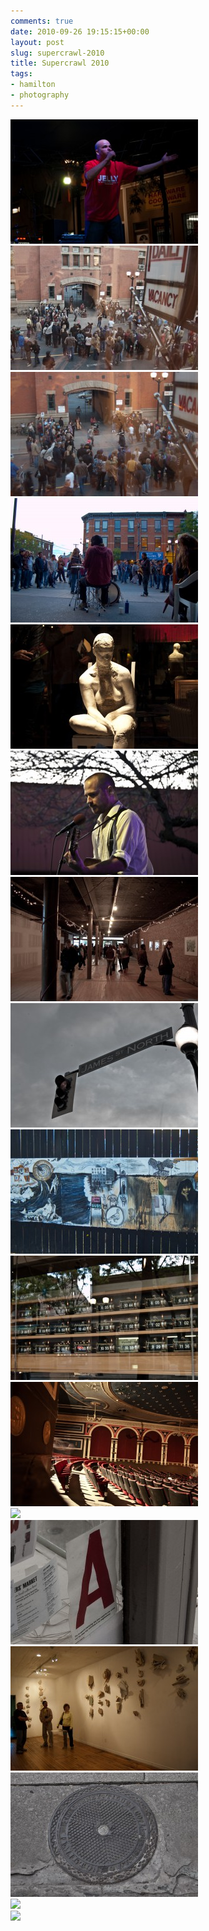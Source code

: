 ```yaml
---
comments: true
date: 2010-09-26 19:15:15+00:00
layout: post
slug: supercrawl-2010
title: Supercrawl 2010
tags:
- hamilton
- photography
---
```


[![](/assets/img/oldblog/Supercrawl-2010-17-300x199.jpg)](/assets/img/oldblog/Supercrawl-2010-17.jpg)  
[![](/assets/img/oldblog/Supercrawl-2010-16-300x199.jpg)](/assets/img/oldblog/Supercrawl-2010-16.jpg)  
[![](/assets/img/oldblog/Supercrawl-2010-15-300x199.jpg)](/assets/img/oldblog/Supercrawl-2010-15.jpg)  
[![](/assets/img/oldblog/Supercrawl-2010-14-300x199.jpg)](/assets/img/oldblog/Supercrawl-2010-14.jpg)  
[![](/assets/img/oldblog/Supercrawl-2010-13-300x199.jpg)](/assets/img/oldblog/Supercrawl-2010-13.jpg)  
[![](/assets/img/oldblog/Supercrawl-2010-12-300x199.jpg)](/assets/img/oldblog/Supercrawl-2010-12.jpg)  
[![](/assets/img/oldblog/Supercrawl-2010-11-300x199.jpg)](/assets/img/oldblog/Supercrawl-2010-11.jpg)  
[![](/assets/img/oldblog/Supercrawl-2010-10-300x199.jpg)](/assets/img/oldblog/Supercrawl-2010-10.jpg)  
[![](/assets/img/oldblog/Supercrawl-2010-9-300x199.jpg)](/assets/img/oldblog/Supercrawl-2010-9.jpg)  
[![](/assets/img/oldblog/Supercrawl-2010-8-300x199.jpg)](/assets/img/oldblog/Supercrawl-2010-8.jpg)  
[![](/assets/img/oldblog/Supercrawl-2010-7-300x199.jpg)](/assets/img/oldblog/Supercrawl-2010-7.jpg)  
[![](/assets/img/oldblog/Supercrawl-2010-6-300x199.jpg)](/assets/img/oldblog/Supercrawl-2010-6.jpg)  
[![](/assets/img/oldblog/Supercrawl-2010-5-300x199.jpg)](/assets/img/oldblog/Supercrawl-2010-5.jpg)  
[![](/assets/img/oldblog/Supercrawl-2010-4-300x199.jpg)](/assets/img/oldblog/Supercrawl-2010-4.jpg)  
[![](/assets/img/oldblog/Supercrawl-2010-3-300x199.jpg)](/assets/img/oldblog/Supercrawl-2010-3.jpg)  
[![](/assets/img/oldblog/Supercrawl-2010-2-300x199.jpg)](/assets/img/oldblog/Supercrawl-2010-2.jpg)  
[![](/assets/img/oldblog/Supercrawl-2010-1-300x199.jpg)](/assets/img/oldblog/Supercrawl-2010-1.jpg)  

